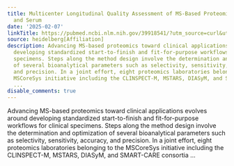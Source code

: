 ```yaml
---
title: Multicenter Longitudinal Quality Assessment of MS-Based Proteomics in Plasma
  and Serum
date: '2025-02-07'
linkTitle: https://pubmed.ncbi.nlm.nih.gov/39918541/?utm_source=curl&utm_medium=rss&utm_campaign=pubmed-2&utm_content=1FakS-2QOkCT8HsMOQP1bCRQ4YzyumYOmxmF0moLsQ3dFB1E9V&fc=20220326224207&ff=20250208170418&v=2.18.0.post9+e462414
source: heidelberg[Affiliation]
description: Advancing MS-based proteomics toward clinical applications evolves around
  developing standardized start-to-finish and fit-for-purpose workflows for clinical
  specimens. Steps along the method design involve the determination and optimization
  of several bioanalytical parameters such as selectivity, sensitivity, accuracy,
  and precision. In a joint effort, eight proteomics laboratories belonging to the
  MSCoreSys initiative including the CLINSPECT-M, MSTARS, DIASyM, and SMART-CARE consortia
  ...
disable_comments: true
---
```

Advancing MS-based proteomics toward clinical applications evolves around developing standardized start-to-finish and fit-for-purpose workflows for clinical specimens. Steps along the method design involve the determination and optimization of several bioanalytical parameters such as selectivity, sensitivity, accuracy, and precision. In a joint effort, eight proteomics laboratories belonging to the MSCoreSys initiative including the CLINSPECT-M, MSTARS, DIASyM, and SMART-CARE consortia ...